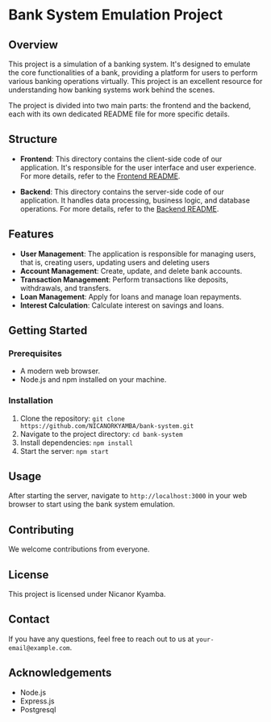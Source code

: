 # Bank System Emulation Project

## Overview

This project is a simulation of a banking system. It's designed to emulate the core functionalities of a bank, providing a platform for users to perform various banking operations virtually. This project is an excellent resource for understanding how banking systems work behind the scenes.

The project is divided into two main parts: the frontend and the backend, each with its own dedicated README file for more specific details.

## Structure

- **Frontend**: This directory contains the client-side code of our application. It's responsible for the user interface and user experience. For more details, refer to the [Frontend README](./frontend/README.md).

- **Backend**: This directory contains the server-side code of our application. It handles data processing, business logic, and database operations. For more details, refer to the [Backend README](./backend/README.md).

## Features

- **User Management**: The application is responsible for managing users, that is, creating
users, updating users and deleting users
- **Account Management**: Create, update, and delete bank accounts.
- **Transaction Management**: Perform transactions like deposits, withdrawals, and transfers.
- **Loan Management**: Apply for loans and manage loan repayments.
- **Interest Calculation**: Calculate interest on savings and loans.

## Getting Started

### Prerequisites

- A modern web browser.
- Node.js and npm installed on your machine.

### Installation

1. Clone the repository: `git clone https://github.com/NICANORKYAMBA/bank-system.git`
2. Navigate to the project directory: `cd bank-system`
3. Install dependencies: `npm install`
4. Start the server: `npm start`

## Usage

After starting the server, navigate to `http://localhost:3000` in your web browser to start using the bank system emulation.

## Contributing

We welcome contributions from everyone.

## License

This project is licensed under Nicanor Kyamba.

## Contact

If you have any questions, feel free to reach out to us at `your-email@example.com`.

## Acknowledgements

- Node.js
- Express.js
- Postgresql

